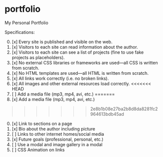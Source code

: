# portfolio
My Personal Portfolio

Specifications:

0. [x] Every site is published and visible on the web.
0. [x] Visitors to each site can read information about the author.
0. [x] Visitors to each site can see a list of projects (fine to use fake projects as placeholders).
0. [x] No external CSS libraries or frameworks are used—all CSS is written from scratch.
0. [x] No HTML templates are used—all HTML is written from scratch.
0. [x] All links work correctly (i.e. no broken links).
0. [x] All images and other external resources load correctly.
<<<<<<< HEAD
0. [ ] Add a media file (mp3, mp4, avi, etc.)
=======
0. [x] Add a media file (mp3, mp4, avi, etc.)
>>>>>>> 2e8b1b08e27ba2b8d8da8281fc2964613bdb45ad
0. [x] Link to sections on a page
0. [x] Bio about the author including picture
0. [ ] Links to other internet homes/social media
0. [x] Future goals (professional, personal, etc.)
0. [ ] Use a modal and image gallery in a modal
0. [ ] CSS Animation on links
